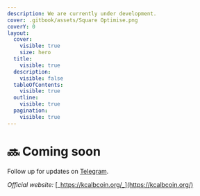 ```yaml
---
description: We are currently under development.
cover: .gitbook/assets/Square Optimise.png
coverY: 0
layout:
  cover:
    visible: true
    size: hero
  title:
    visible: true
  description:
    visible: false
  tableOfContents:
    visible: true
  outline:
    visible: true
  pagination:
    visible: true
---
```


# 🔜 Coming soon

Follow up for updates on [Telegram](https://t.me/kcalbcoin\_org/).

_Official website:_ [_https://kcalbcoin.org/_](https://kcalbcoin.org/)
